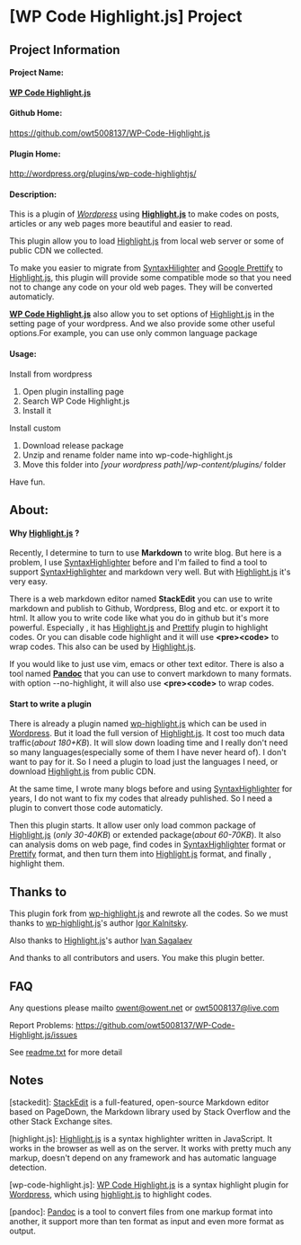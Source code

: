 [WP Code Highlight.js]	Project
====================


Project Information
------
#### Project Name: 
[**WP Code Highlight.js**][7]
#### Github Home: 
https://github.com/owt5008137/WP-Code-Highlight.js
#### Plugin Home:
http://wordpress.org/plugins/wp-code-highlightjs/
#### Description: 
This is a plugin of *[Wordpress][3]* using [**Highlight.js**][4] to make codes on posts, articles or any web pages more beautiful and easier to read.

This plugin allow you to load [Highlight.js][4] from local web server or some of public CDN we collected.

To make you easier to migrate from [SyntaxHilighter][5] and [Google Prettify][6] to [Highlight.js][4], this plugin will provide some compatible mode so that you need not to change any code on your old web pages. They will be converted automaticly.

[**WP Code Highlight.js**][7] also allow you to set options of [Highlight.js][4] in the setting page of your wordpress. And we also provide some other useful options.For example, you can use only common language package 

#### Usage:
Install from wordpress 

1. Open plugin installing page
2. Search  WP Code Highlight.js
3. Install it

Install custom

1. Download release package
2. Unzip and rename folder name into wp-code-highlight.js
3. Move this folder into *[your wordpress path]/wp-content/plugins/* folder

Have fun.

About:
-------
#### Why [Highlight.js][4] ?
Recently, I determine to turn to use **Markdown** to write blog. But here is a problem, I use [SyntaxHighlighter][5] before and I'm  failed to find a tool to support [SyntaxHighlighter][5] and markdown very well. But with [Highlight.js][4] it's very easy.

There is a web markdown editor named **StackEdit** you can use to write markdown and publish to Github, Wordpress, Blog and etc. or export it to html. It allow you to write code like what you do in github but it's more powerful. Especially , it has [Highlight.js][4] and [Prettify][6] plugin to highlight codes. Or you can disable code highlight and it will use **&lt;pre&gt;&lt;code&gt;** to wrap codes. This also can be used by [Highlight.js][4].

If you would like to just use vim, emacs or other text editor. There is also a tool named [**Pandoc**][8] that you can use to convert markdown to many formats. with option --no-highlight, it will also use **&lt;pre&gt;&lt;code&gt;** to wrap codes.

#### Start to write a plugin
There is already a plugin named [wp-highlight.js][2] which can be used in [Wordpress][3]. But it load the full version of [Highlight.js][4]. It cost too much data traffic(*about 180+KB*). It will slow down loading time and I really don't need so many languages(especially some of them I have never heard of). I don't want to pay for it. So I need a plugin to load just the languages I need, or download [Highlight.js][4] from public CDN.

At the same time, I wrote many blogs before and using [SyntaxHighlighter][5] for years, I do not want to fix my codes that already puhlished. So I need a plugin to convert those code automaticly.

Then this plugin starts. It allow user only load common package of [Highlight.js][4] (*only 30-40KB*) or extended package(*about 60-70KB*). It also can analysis doms on web page, find codes in [SyntaxHighlighter][5] format or [Prettify][6] format, and then turn them into [Highlight.js][4] format, and finally , highlight them.

Thanks to
------
This plugin fork from [wp-highlight.js][2] and rewrote all the codes. So we must thanks to [wp-highlight.js][2]'s author [Igor Kalnitsky](http://kalnitsky.org).

Also thanks to [Highlight.js][4]'s author [Ivan Sagalaev](http://softwaremaniacs.org/)

And thanks to all  contributors and users. You make this plugin better.

FAQ
------
Any questions please mailto [owent@owent.net](mailto:owent@owent.net) or [owt5008137@live.com](mailto:owt5008137@live.com)

Report Problems: https://github.com/owt5008137/WP-Code-Highlight.js/issues

See [readme.txt](readme.txt) for more detail

Notes
------

  [stackedit]: [StackEdit](https://stackedit.io/) is a full-featured, open-source Markdown editor based on PageDown, the Markdown library used by Stack Overflow and the other Stack Exchange sites.

  [highlight.js]: [Highlight.js][4]  is a syntax highlighter written in JavaScript. It works in the browser as well as on the server. It works with pretty much any markup, doesn't depend on any framework and has automatic language detection. 

  [wp-code-highlight.js]: [WP Code Highlight.js][7] is a syntax highlight plugin for [Wordpress][3], which using [highlight.js][4] to highlight codes.

  [pandoc]: [Pandoc][8] is a tool to  convert files from one markup format into another, it support more than ten format as input and even more format as output.

  [1]: http://wordpress.org/plugins/wp-code-highlightjs/
  [2]: http://wordpress.org/plugins/wp-highlightjs/
  [3]: http://wordpress.org
  [4]: http://highlightjs.org/
  [5]: http://alexgorbatchev.com/SyntaxHighlighter/
  [6]: https://code.google.com/p/google-code-prettify/
  [7]: https://github.com/owt5008137/WP-Code-Highlight.js
  [8]: http://johnmacfarlane.net/pandoc/
